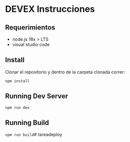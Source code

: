 # DEVEX Instrucciones

## Requerimientos

- node.js 18x > LTS
- visual studio code

## Install

Clonar el repositorio y dentro de la carpeta clonada correr:

``` npm install ```

## Running Dev Server

``` npm run dev ```

## Running Build

``` npm run build ```#   t a r e a d e p l o y  
 